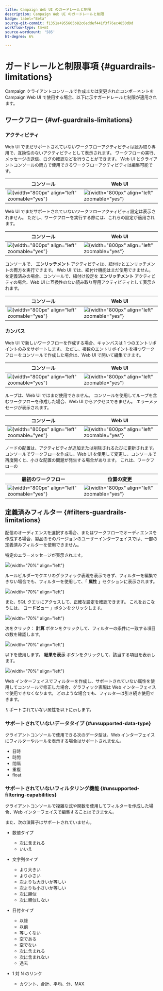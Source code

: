 ```yaml
---
title: Campaign Web UI のガードレールと制限
description: Campaign Web UI のガードレールと制限
badge: label="Beta"
source-git-commit: f1351a4955605b82c6eddef441f3f76ec4850d9d
workflow-type: tm+mt
source-wordcount: '585'
ht-degree: 6%

---
```



# ガードレールと制限事項 {#guardrails-limitations}

Campaign クライアントコンソールで作成または変更されたコンポーネントを Campaign Web UI で使用する場合、以下に示すガードレールと制限が適用されます。

## ワークフロー {#wf-guardrails-limitations}

### アクティビティ

Web UI でまだサポートされていないワークフローアクティビティは読み取り専用で、互換性のないアクティビティとして表示されます。 ワークフローの実行、メッセージの送信、ログの確認などを行うことができます。 Web UI とクライアントコンソールの両方で使用できるワークフローアクティビティは編集可能です。

| コンソール | Web UI |
| --- | --- |
| ![](assets/limitations-activities-console.png){width="800px" align="left" zoomable="yes"} | ![](assets/limitations-activities-web.png){width="800px" align="left" zoomable="yes"} |

Web UI でまだサポートされていないワークフローアクティビティ設定は表示されません。 ただし、ワークフローを実行する際には、これらの設定が適用されます。

| コンソール | Web UI |
| --- | --- |
| ![](assets/limitations-options-console.png){width="800px" align="left" zoomable="yes"} | ![](assets/limitations-options-web.png){width="800px" align="left" zoomable="yes"} |

コンソールで、 **エンリッチメント** アクティビティは、紐付けとエンリッチメントの両方を実行できます。 Web UI では、紐付け機能はまだ使用できません。 を定義済みの場合、コンソールで、紐付け設定を **エンリッチメント** アクティビティの場合、Web UI に互換性のない読み取り専用アクティビティとして表示されます。

| コンソール | Web UI |
| --- | --- |
| ![](assets/limitations-options-console.png){width="800px" align="left" zoomable="yes"} | ![](assets/limitations-options-web.png){width="800px" align="left" zoomable="yes"} |

### カンバス

Web UI で新しいワークフローを作成する場合、キャンバスは 1 つのエントリポイントのみをサポートします。 ただし、複数のエントリポイントを持つワークフローをコンソールで作成した場合は、Web UI で開いて編集できます。

| コンソール | Web UI |
| --- | --- |
| ![](assets/limitations-multiple-console.png){width="800px" align="left" zoomable="yes"} | ![](assets/limitations-multiple-web.png){width="800px" align="left" zoomable="yes"} |

ループは、Web UI ではまだ使用できません。 コンソールを使用してループを含むワークフローを作成した場合、Web UI からアクセスできません。 エラーメッセージが表示されます。

| コンソール | Web UI |
| --- | --- |
| ![](assets/limitations-loops-console.png){width="800px" align="left" zoomable="yes"} | ![](assets/limitations-loops-web.png){width="800px" align="left" zoomable="yes"} |

ノードの配置は、アクティビティが追加または削除されるたびに更新されます。 コンソールでワークフローを作成し、Web UI を使用して変更し、コンソールで再度開くと、小さな配置の問題が発生する場合があります。 これは、ワークフローの

| 最初のワークフロー | 位置の変更 |
| --- | --- |
| ![](assets/limitations-positioning1.png){width="800px" align="left" zoomable="yes"} | ![](assets/limitations-positioning2.png){width="800px" align="left" zoomable="yes"} |

## 定義済みフィルター {#filters-guardrails-limitations}

配信のオーディエンスを選択する場合、またはワークフローでオーディエンスを作成する場合、製品のそのバージョンのユーザーインターフェイスでは、一部の定義済みフィルターを使用できません。

特定のエラーメッセージが表示されます。

![](assets/filter-unavailable.png){width="70%" align="left"}

ルールビルダーでクエリのグラフィック表現を表示できず、フィルターを編集できない場合でも、フィルターを使用して、「 **属性** 」セクションに表示されます。

![](assets/rule-edit.png){width="70%" align="left"}

また、SQL クエリにアクセスして、正確な設定を確認できます。 これをおこなうには、 **コードビュー** 」ボタンをクリックします。

![](assets/rule-code-view.png){width="70%" align="left"}

次をクリック： **計算** ボタンをクリックして、フィルターの条件に一致する項目の数を確認します。

![](assets/rule-calculate.png){width="70%" align="left"}

以下を使用します。 **結果を表示** ボタンをクリックして、該当する項目を表示します。

![](assets/rule-view-results.png){width="70%" align="left"}

Web インターフェイスでフィルターを作成し、サポートされていない属性を使用してコンソールで修正した場合、グラフィック表現は Web インターフェイスで使用できなくなります。 どのような場合でも、フィルターは引き続き使用できます。

サポートされていない属性を以下に示します。

### サポートされていないデータタイプ {#unsupported-data-type}

クライアントコンソールで使用できる次のデータ型は、Web インターフェイスにフィルターやルールを表示する場合はサポートされません。

* 日時
* 時間
* 間隔
* 重複
* float

### サポートされていないフィルタリング機能 {#unsupported-filtering-capabilities}

クライアントコンソールで複雑な式や関数を使用してフィルターを作成した場合、Web インターフェイスで編集することはできません。

また、次の演算子はサポートされていません。

* 数値タイプ
   * 次に含まれる
   * いいえ

* 文字列タイプ
   * より大きい
   * より小さい
   * 次よりも大きいか等しい
   * 次よりも小さいか等しい
   * 次に類似
   * 次に類似しない

* 日付タイプ
   * 以降
   * 以前
   * 等しくない
   * 空である
   * 空でない
   * 次に含まれる
   * 次に含まれない
   * 過去

* 1 対 N のリンク
   * カウント、合計、平均、分、MAX